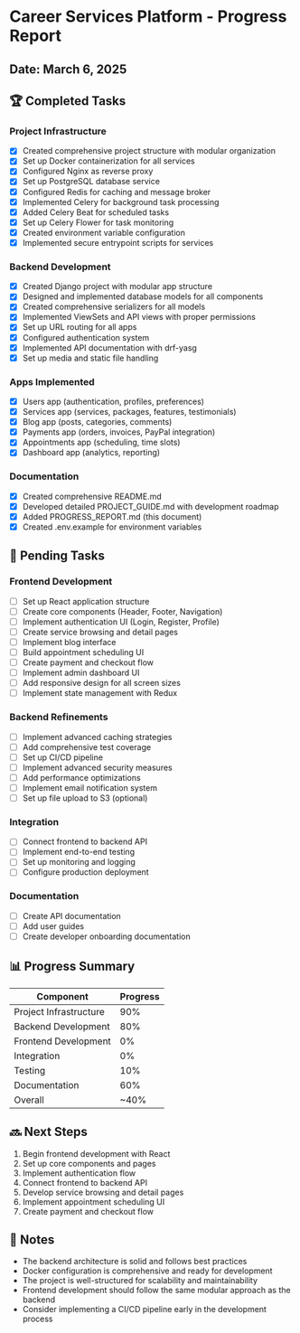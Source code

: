 # Career Services Platform - Progress Report

## Date: March 6, 2025

## 🏆 Completed Tasks

### Project Infrastructure
- [x] Created comprehensive project structure with modular organization
- [x] Set up Docker containerization for all services
- [x] Configured Nginx as reverse proxy
- [x] Set up PostgreSQL database service
- [x] Configured Redis for caching and message broker
- [x] Implemented Celery for background task processing
- [x] Added Celery Beat for scheduled tasks
- [x] Set up Celery Flower for task monitoring
- [x] Created environment variable configuration
- [x] Implemented secure entrypoint scripts for services

### Backend Development
- [x] Created Django project with modular app structure
- [x] Designed and implemented database models for all components
- [x] Created comprehensive serializers for all models
- [x] Implemented ViewSets and API views with proper permissions
- [x] Set up URL routing for all apps
- [x] Configured authentication system
- [x] Implemented API documentation with drf-yasg
- [x] Set up media and static file handling

### Apps Implemented
- [x] Users app (authentication, profiles, preferences)
- [x] Services app (services, packages, features, testimonials)
- [x] Blog app (posts, categories, comments)
- [x] Payments app (orders, invoices, PayPal integration)
- [x] Appointments app (scheduling, time slots)
- [x] Dashboard app (analytics, reporting)

### Documentation
- [x] Created comprehensive README.md
- [x] Developed detailed PROJECT_GUIDE.md with development roadmap
- [x] Added PROGRESS_REPORT.md (this document)
- [x] Created .env.example for environment variables

## 🚧 Pending Tasks

### Frontend Development
- [ ] Set up React application structure
- [ ] Create core components (Header, Footer, Navigation)
- [ ] Implement authentication UI (Login, Register, Profile)
- [ ] Create service browsing and detail pages
- [ ] Implement blog interface
- [ ] Build appointment scheduling UI
- [ ] Create payment and checkout flow
- [ ] Implement admin dashboard UI
- [ ] Add responsive design for all screen sizes
- [ ] Implement state management with Redux

### Backend Refinements
- [ ] Implement advanced caching strategies
- [ ] Add comprehensive test coverage
- [ ] Set up CI/CD pipeline
- [ ] Implement advanced security measures
- [ ] Add performance optimizations
- [ ] Implement email notification system
- [ ] Set up file upload to S3 (optional)

### Integration
- [ ] Connect frontend to backend API
- [ ] Implement end-to-end testing
- [ ] Set up monitoring and logging
- [ ] Configure production deployment

### Documentation
- [ ] Create API documentation
- [ ] Add user guides
- [ ] Create developer onboarding documentation

## 📊 Progress Summary

| Component | Progress |
|-----------|----------|
| Project Infrastructure | 90% |
| Backend Development | 80% |
| Frontend Development | 0% |
| Integration | 0% |
| Testing | 10% |
| Documentation | 60% |
| Overall | ~40% |

## 🔜 Next Steps

1. Begin frontend development with React
2. Set up core components and pages
3. Implement authentication flow
4. Connect frontend to backend API
5. Develop service browsing and detail pages
6. Implement appointment scheduling UI
7. Create payment and checkout flow

## 📝 Notes

- The backend architecture is solid and follows best practices
- Docker configuration is comprehensive and ready for development
- The project is well-structured for scalability and maintainability
- Frontend development should follow the same modular approach as the backend
- Consider implementing a CI/CD pipeline early in the development process
